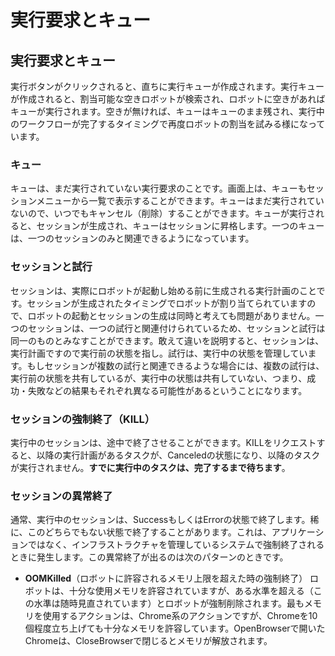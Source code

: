 # 実行要求とキュー

## 実行要求とキュー

実行ボタンがクリックされると、直ちに実行キューが作成されます。実行キューが作成されると、割当可能な空きロボットが検索され、ロボットに空きがあればキューが実行されます。空きが無ければ、キューはキューのまま残され、実行中のワークフローが完了するタイミングで再度ロボットの割当を試みる様になっています。

### キュー

キューは、まだ実行されていない実行要求のことです。画面上は、キューもセッションメニューから一覧で表示することができます。キューはまだ実行されていないので、いつでもキャンセル（削除）することができます。キューが実行されると、セッションが生成され、キューはセッションに昇格します。一つのキューは、一つのセッションのみと関連できるようになっています。

### セッションと試行

セッションは、実際にロボットが起動し始める前に生成される実行計画のことです。セッションが生成されたタイミングでロボットが割り当てられていますので、ロボットの起動とセッションの生成は同時と考えても問題がありません。一つのセッションは、一つの試行と関連付けられているため、セッションと試行は同一のものとみなすことができます。敢えて違いを説明すると、セッションは、実行計画ですので実行前の状態を指し。試行は、実行中の状態を管理しています。もしセッションが複数の試行と関連できるような場合には、複数の試行は、実行前の状態を共有しているが、実行中の状態は共有していない、つまり、成功・失敗などの結果もそれぞれ異なる可能性があるということになります。

### セッションの強制終了（KILL）

実行中のセッションは、途中で終了させることができます。KILLをリクエストすると、以降の実行計画があるタスクが、Canceledの状態になり、以降のタスクが実行されません。**すでに実行中のタスクは、完了するまで待ちます**。

### セッションの異常終了

通常、実行中のセッションは、SuccessもしくはErrorの状態で終了します。稀に、このどちらでもない状態で終了することがあります。これは、アプリケーションではなく、インフラストラクチャを管理しているシステムで強制終了されるときに発生します。この異常終了が出るのは次のパターンのときです。

* **OOMKilled**（ロボットに許容されるメモリ上限を超えた時の強制終了） ロボットは、十分な使用メモリを許容されていますが、ある水準を超える（この水準は随時見直されています）とロボットが強制削除されます。最もメモリを使用するアクションは、Chrome系のアクションですが、Chromeを10個程度立ち上げても十分なメモリを許容しています。OpenBrowserで開いたChromeは、CloseBrowserで閉じるとメモリが解放されます。

